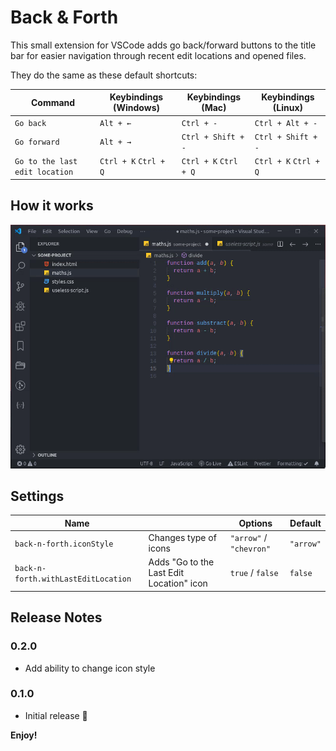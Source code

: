 # Back & Forth

This small extension for VSCode adds go back/forward buttons to the title bar for easier navigation through recent edit locations and opened files.

They do the same as these default shortcuts:

| Command                        | Keybindings (Windows) | Keybindings (Mac)     | Keybindings (Linux)   |
| ------------------------------ | --------------------- | --------------------- | --------------------- |
| `Go back`                      | `Alt + ←`             | `Ctrl + -`            | `Ctrl + Alt + -`      |
| `Go forward`                   | `Alt + →`             | `Ctrl + Shift + -`    | `Ctrl + Shift + -`    |
| `Go to the last edit location` | `Ctrl + K` `Ctrl + Q` | `Ctrl + K` `Ctrl + Q` | `Ctrl + K` `Ctrl + Q` |

## How it works

![Demo](img/screenshots/demo.gif)

## Settings

| Name                                |                                          | Options                 | Default   |
| ----------------------------------- | ---------------------------------------- | ----------------------- | --------- |
| `back-n-forth.iconStyle`            | Changes type of icons                    | `"arrow"` / `"chevron"` | `"arrow"` |
| `back-n-forth.withLastEditLocation` | Adds "Go to the Last Edit Location" icon | `true` / `false`        | `false`   |

## Release Notes

### 0.2.0

- Add ability to change icon style

### 0.1.0

- Initial release 🎉

**Enjoy!**
